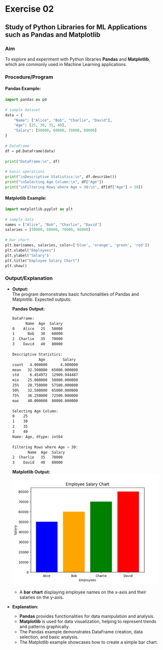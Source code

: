 # Exercise 02  

## Study of Python Libraries for ML Applications such as Pandas and Matplotlib  

### Aim  

To explore and experiment with Python libraries **Pandas** and **Matplotlib**, which are commonly used in Machine Learning applications.  

### Procedure/Program  

#### **Pandas Example:**  

```python
import pandas as pd

# sample dataset
data = {
    "Name": ["Alice", "Bob", "Charlie", "David"],
    "Age": [25, 30, 35, 40],
    "Salary": [50000, 60000, 70000, 80000]
}

# DataFrame
df = pd.DataFrame(data)

print("DataFrame:\n", df)

# basic operations
print("\nDescriptive Statistics:\n", df.describe())
print("\nSelecting Age Column:\n", df["Age"])
print("\nFiltering Rows where Age > 30:\n", df[df["Age"] > 30])
```

#### **Matplotlib Example:**  

```python
import matplotlib.pyplot as plt

# sample data
names = ["Alice", "Bob", "Charlie", "David"]
salaries = [50000, 60000, 70000, 80000]

# bar chart
plt.bar(names, salaries, color=['blue', 'orange', 'green', 'red'])
plt.xlabel("Employees")
plt.ylabel("Salary")
plt.title("Employee Salary Chart")
plt.show()
```

### Output/Explanation  

- **Output:**  
  The program demonstrates basic functionalities of Pandas and Matplotlib. Expected outputs:  

  **Pandas Output:**  

  ```bash
  DataFrame:
        Name  Age  Salary
  0    Alice   25   50000
  1      Bob   30   60000
  2  Charlie   35   70000
  3    David   40   80000

  Descriptive Statistics:
              Age        Salary
  count   4.000000      4.000000
  mean   32.500000  65000.000000
  std     6.454972  12909.944487
  min    25.000000  50000.000000
  25%    28.750000  57500.000000
  50%    32.500000  65000.000000
  75%    36.250000  72500.000000
  max    40.000000  80000.000000

  Selecting Age Column:
  0    25
  1    30
  2    35
  3    40
  Name: Age, dtype: int64

  Filtering Rows where Age > 30:
         Name  Age  Salary
  2  Charlie   35   70000
  3    David   40   80000
  ```

  **Matplotlib Output:**  
    ![bar chart](image.png)
  - A **bar chart** displaying employee names on the x-axis and their salaries on the y-axis.  

- **Explanation:**  
  - **Pandas** provides functionalities for data manipulation and analysis.  
  - **Matplotlib** is used for data visualization, helping to represent trends and patterns graphically.  
  - The Pandas example demonstrates DataFrame creation, data selection, and basic analysis.  
  - The Matplotlib example showcases how to create a simple bar chart.
